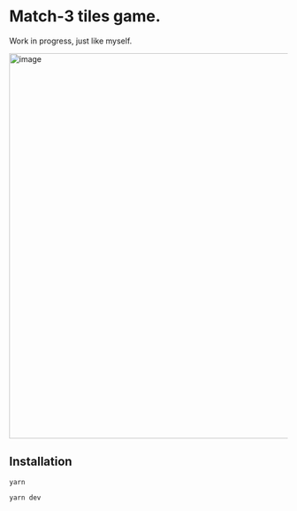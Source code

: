 # Match-3 tiles game.
Work in progress, just like myself.

<img width="696" alt="image" src="https://user-images.githubusercontent.com/8494120/200178374-42b6e8ea-9b24-4b49-b992-a3ebacb0bbdf.png">


## Installation

```
yarn
```

```
yarn dev
```
